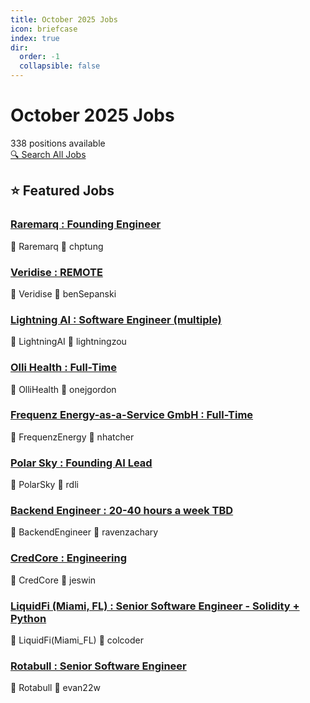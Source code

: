 ```yaml
---
title: October 2025 Jobs
icon: briefcase
index: true
dir:
  order: -1
  collapsible: false
---
```


# October 2025 Jobs

<div class="jobs-header">
  <div class="jobs-count">338 positions available</div>
  <a href="./all-jobs.html" class="search-all-button">🔍 Search All Jobs</a>
</div>

## ⭐ Featured Jobs

<div class="featured-jobs">
  <div class="featured-job">
    <h3><a href="/jobs/October-2025/chptung-Raremarq-FoundingEngineer-Full-time-FullyRemote-$150K+founding-engineerequity.html">Raremarq : Founding Engineer</a></h3>
    <div class="job-meta">
      <span class="company">🏢 Raremarq</span>
      <span class="author">👤 chptung</span>
    </div>
  </div>
  <div class="featured-job">
    <h3><a href="/jobs/October-2025/benSepanski-Veridise-REMOTE-FullTime.html">Veridise : REMOTE</a></h3>
    <div class="job-meta">
      <span class="company">🏢 Veridise</span>
      <span class="author">👤 benSepanski</span>
    </div>
  </div>
  <div class="featured-job">
    <h3><a href="/jobs/October-2025/lightningzou-LightningAI-SoftwareEngineer(multiple)-Hybrid-Full-time-.html">Lightning AI : Software Engineer (multiple)</a></h3>
    <div class="job-meta">
      <span class="company">🏢 LightningAI</span>
      <span class="author">👤 lightningzou</span>
    </div>
  </div>
  <div class="featured-job">
    <h3><a href="/jobs/October-2025/onejgordon-OlliHealth-Full-Time-ollihealth_ai.html">Olli Health : Full-Time</a></h3>
    <div class="job-meta">
      <span class="company">🏢 OlliHealth</span>
      <span class="author">👤 onejgordon</span>
    </div>
  </div>
  <div class="featured-job">
    <h3><a href="/jobs/October-2025/nhatcher-FrequenzEnergy-as-a-ServiceGmbH-Full-Time.html">Frequenz Energy-as-a-Service GmbH : Full-Time</a></h3>
    <div class="job-meta">
      <span class="company">🏢 FrequenzEnergy</span>
      <span class="author">👤 nhatcher</span>
    </div>
  </div>
  <div class="featured-job">
    <h3><a href="/jobs/October-2025/rdli-PolarSky-FoundingAILead-Full-time.html">Polar Sky : Founding AI Lead</a></h3>
    <div class="job-meta">
      <span class="company">🏢 PolarSky</span>
      <span class="author">👤 rdli</span>
    </div>
  </div>
  <div class="featured-job">
    <h3><a href="/jobs/October-2025/ravenzachary-BackendEngineer-20-40hoursaweekTBD-Contractorcontract-to-hire.html">Backend Engineer : 20-40 hours a week TBD</a></h3>
    <div class="job-meta">
      <span class="company">🏢 BackendEngineer</span>
      <span class="author">👤 ravenzachary</span>
    </div>
  </div>
  <div class="featured-job">
    <h3><a href="/jobs/October-2025/jeswin-CredCore-Engineering-Full-time-www_credcore_com.html">CredCore : Engineering</a></h3>
    <div class="job-meta">
      <span class="company">🏢 CredCore</span>
      <span class="author">👤 jeswin</span>
    </div>
  </div>
  <div class="featured-job">
    <h3><a href="/jobs/October-2025/colcoder-LiquidFi(Miami_FL)-SeniorSoftwareEngineer-Solidity+Python-ONSITE-Full-time.html">LiquidFi (Miami, FL) : Senior Software Engineer - Solidity + Python</a></h3>
    <div class="job-meta">
      <span class="company">🏢 LiquidFi(Miami_FL)</span>
      <span class="author">👤 colcoder</span>
    </div>
  </div>
  <div class="featured-job">
    <h3><a href="/jobs/October-2025/evan22w-Rotabull-SeniorSoftwareEngineer-FullTime-NYC.html">Rotabull : Senior Software Engineer</a></h3>
    <div class="job-meta">
      <span class="company">🏢 Rotabull</span>
      <span class="author">👤 evan22w</span>
    </div>
  </div>
</div>